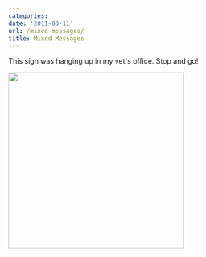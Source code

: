 ```yaml
---
categories:
date: '2011-03-11'
url: /mixed-messages/
title: Mixed Messages
---
```


This sign was hanging up in my vet's office. Stop and go!

<img src="https://gomakethings.com/wp-content/uploads/2011/03/photo.jpg" alt="" title="photo" width="349" height="350" class="aligncenter size-medium wp-image-149" />